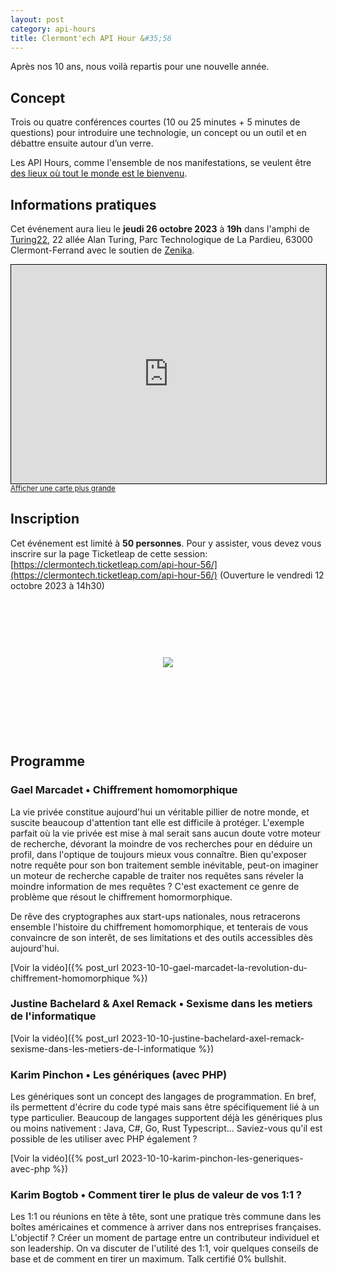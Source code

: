 ```yaml
---
layout: post
category: api-hours
title: Clermont'ech API Hour &#35;56
---
```


Après nos 10 ans, nous voilà repartis pour une nouvelle année.

## Concept

Trois ou quatre conférences courtes (10 ou 25 minutes + 5 minutes de questions)
pour introduire une technologie, un concept ou un outil et en débattre ensuite
autour d’un verre.

Les API Hours, comme l'ensemble de nos manifestations, se veulent être [des
lieux où tout le monde est le bienvenu](/code-of-conduct.html).

## Informations pratiques

Cet événement aura lieu le **jeudi 26 octobre 2023** à **19h** dans l'amphi
de [Turing22](https://www.turing22.com/), 22 allée Alan Turing,
Parc Technologique de La Pardieu, 63000 Clermont-Ferrand
avec le soutien de [Zenika](https://zenika.com/fr-FR/agency/clermont-ferrand).

<iframe width="100%" height="350" frameborder="0" scrolling="no" marginheight="0" marginwidth="0" src="https://www.openstreetmap.org/export/embed.html?bbox=3.12812089920044%2C45.758109004976255%2C3.131661415100098%2C45.76006265801091&amp;layer=mapnik" style="border: 1px solid black"></iframe>
<br/><small><a href="https://www.openstreetmap.org/#map=19/45.75885/3.13007">Afficher une carte plus grande</a></small>
<br/>

## Inscription

Cet événement est limité à **50 personnes**.  Pour y assister, vous devez vous
inscrire sur la page Ticketleap de cette session: [https://clermontech.ticketleap.com/api-hour-56/](https://clermontech.ticketleap.com/api-hour-56/)
(Ouverture le vendredi 12 octobre 2023 à 14h30)

<link href="https://widgets.ticketleap.com/v2/widget.css" media="screen" rel="stylesheet" type="text/css" /><script src="https://widgets.ticketleap.com/v2/widget.js" type="text/javascript"></script><div id="tl-widget-wrapper-cb96b694-07c1-4a15-aa8e-1e93c942ea76"><script type="text/javascript">tl_widget.update_widget("https://clermontech.ticketleap.com/widget/v2/", "cb96b694-07c1-4a15-aa8e-1e93c942ea76", "events=api-hour-56&accent_color=#2795b6");</script><!--[if IE 6]><div style="display:none"><![endif]--><div style="width: 100%; display: table; height: 200px;"><div style="display: table-cell; vertical-align: middle; text-align: center;"><img src="https://widgets.ticketleap.com/v2/loading.gif" /></div></div><!--[if IE 6]></div><![endif]--></div><input type="hidden" id="tl-affiliate-url-cb96b694-07c1-4a15-aa8e-1e93c942ea76" name="tl-affiliate-url-cb96b694-07c1-4a15-aa8e-1e93c942ea76" value="https://www.ticketleap.com/solutions/sell-tickets-online?rc=WIDGET-STO"><input type="hidden" id="tl-show-event-name-cb96b694-07c1-4a15-aa8e-1e93c942ea76" name="tl-show-event-name-cb96b694-07c1-4a15-aa8e-1e93c942ea76" value="false"><input type="hidden" id="tl-show-event-location-cb96b694-07c1-4a15-aa8e-1e93c942ea76" name="tl-show-event-location-cb96b694-07c1-4a15-aa8e-1e93c942ea76" value="false"><input type="hidden" id="tl-show-event-dates-cb96b694-07c1-4a15-aa8e-1e93c942ea76" name="tl-show-event-dates-cb96b694-07c1-4a15-aa8e-1e93c942ea76" value="false">

<br/>

## Programme

### Gael Marcadet • Chiffrement homomorphique

La vie privée constitue aujourd'hui un véritable pillier de notre monde, et suscite beaucoup d'attention
tant elle est difficile à protéger. L'exemple parfait où la vie privée est mise à mal serait sans aucun doute
votre moteur de recherche, dévorant la moindre de vos recherches pour en déduire un profil, dans l'optique de toujours mieux
vous connaître. Bien qu'exposer notre requête pour son bon traitement semble inévitable, peut-on imaginer un moteur de recherche capable de traiter nos requêtes
sans réveler  la moindre information de mes requêtes ? C'est exactement ce genre de problème que résout le chiffrement homormorphique.

De rêve des cryptographes aux  start-ups nationales,  nous retracerons ensemble l'histoire du chiffrement homomorphique, et tenterais
de vous convaincre de son interêt, de ses limitations et des outils accessibles dès aujourd'hui.

[Voir la vidéo]({% post_url 2023-10-10-gael-marcadet-la-revolution-du-chiffrement-homomorphique %})


### Justine Bachelard & Axel Remack • Sexisme dans les metiers de l'informatique


[Voir la vidéo]({% post_url 2023-10-10-justine-bachelard-axel-remack-sexisme-dans-les-metiers-de-l-informatique %})

### Karim Pinchon • Les génériques (avec PHP)

Les génériques sont un concept des langages de programmation.
En bref, ils permettent d'écrire du code typé mais sans être
spécifiquement lié à un type particulier. Beaucoup de langages
supportent déjà les génériques plus ou moins nativement :
Java, C#, Go, Rust Typescript... Saviez-vous qu'il est possible
de les utiliser avec PHP également ?

[Voir la vidéo]({% post_url 2023-10-10-karim-pinchon-les-generiques-avec-php %})

### Karim Bogtob • Comment tirer le plus de valeur de vos 1:1 ?

Les 1:1 ou réunions en tête à tête, sont une pratique très commune dans les
boîtes américaines et commence à arriver dans nos entreprises françaises.
L'objectif ? Créer un moment de partage entre un contributeur individuel et son
leadership.
On va discuter de l'utilité des 1:1, voir quelques conseils de base et de
comment en tirer un maximum.
Talk certifié 0% bullshit.
